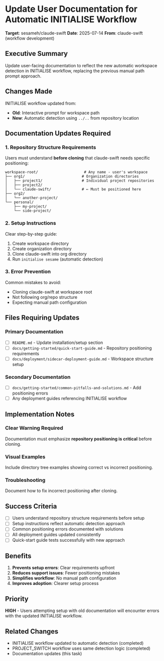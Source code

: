 # Update User Documentation for Automatic INITIALISE Workflow

**Target**: sesameh/claude-swift
**Date**: 2025-07-14
**From**: claude-swift (workflow development)

## Executive Summary

Update user-facing documentation to reflect the new automatic workspace detection in INITIALISE workflow, replacing the previous manual path prompt approach.

## Changes Made

INITIALISE workflow updated from:
- **Old**: Interactive prompt for workspace path
- **New**: Automatic detection using `../..` from repository location

## Documentation Updates Required

### 1. Repository Structure Requirements
Users must understand **before cloning** that claude-swift needs specific positioning:

```
workspace-root/                     # Any name - user's workspace
├── org1/                          # Organization directories  
│   ├── project1/                  # Individual project repositories
│   ├── project2/
│   └── claude-swift/              # ← Must be positioned here
├── org2/
│   └── another-project/
└── personal/
    ├── my-project/
    └── side-project/
```

### 2. Setup Instructions
Clear step-by-step guide:
1. Create workspace directory
2. Create organization directory 
3. Clone claude-swift into org directory
4. Run `initialise sesame` (automatic detection)

### 3. Error Prevention
Common mistakes to avoid:
- Cloning claude-swift at workspace root
- Not following org/repo structure
- Expecting manual path configuration

## Files Requiring Updates

### Primary Documentation
- [ ] `README.md` - Update installation/setup section
- [ ] `docs/getting-started/quick-start-guide.md` - Repository positioning requirements
- [ ] `docs/deployment/sidecar-deployment-guide.md` - Workspace structure setup

### Secondary Documentation  
- [ ] `docs/getting-started/common-pitfalls-and-solutions.md` - Add positioning errors
- [ ] Any deployment guides referencing INITIALISE workflow

## Implementation Notes

### Clear Warning Required
Documentation must emphasize **repository positioning is critical** before cloning.

### Visual Examples
Include directory tree examples showing correct vs incorrect positioning.

### Troubleshooting
Document how to fix incorrect positioning after cloning.

## Success Criteria

- [ ] Users understand repository structure requirements before setup
- [ ] Setup instructions reflect automatic detection approach  
- [ ] Common positioning errors documented with solutions
- [ ] All deployment guides updated consistently
- [ ] Quick-start guide tests successfully with new approach

## Benefits

1. **Prevents setup errors**: Clear requirements upfront
2. **Reduces support issues**: Fewer positioning mistakes
3. **Simplifies workflow**: No manual path configuration
4. **Improves adoption**: Clearer setup process

## Priority

**HIGH** - Users attempting setup with old documentation will encounter errors with the updated INITIALISE workflow.

## Related Changes

- INITIALISE workflow updated to automatic detection (completed)
- PROJECT_SWITCH workflow uses same detection logic (completed)
- Documentation updates (this task)